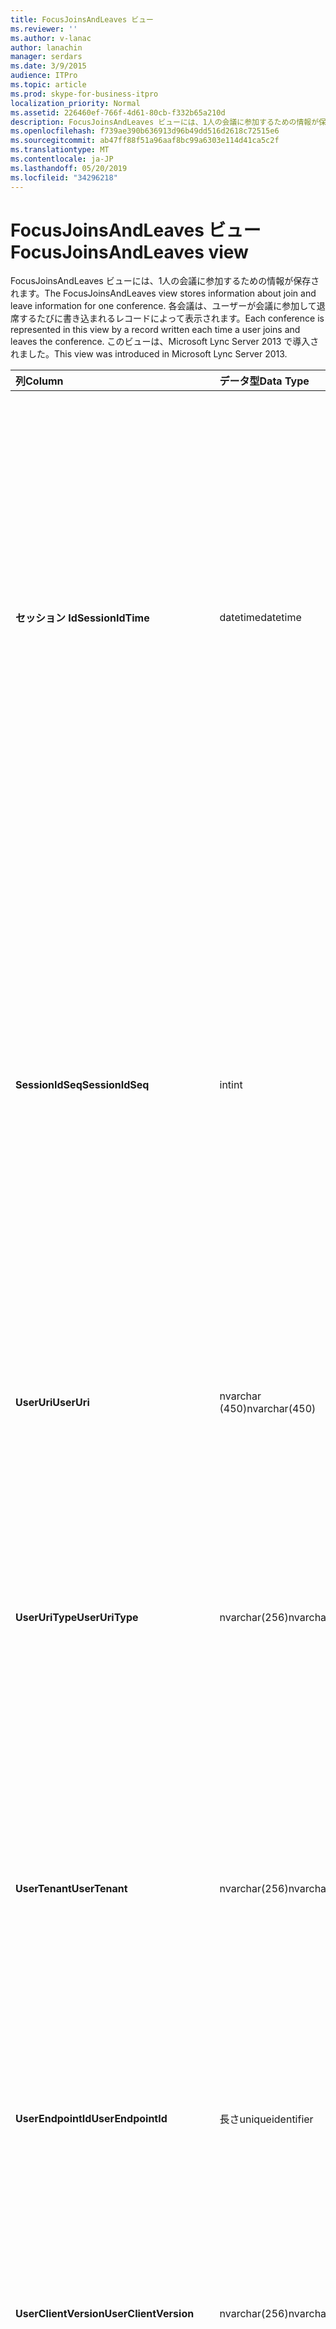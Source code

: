 ```yaml
---
title: FocusJoinsAndLeaves ビュー
ms.reviewer: ''
ms.author: v-lanac
author: lanachin
manager: serdars
ms.date: 3/9/2015
audience: ITPro
ms.topic: article
ms.prod: skype-for-business-itpro
localization_priority: Normal
ms.assetid: 226460ef-766f-4d61-80cb-f332b65a210d
description: FocusJoinsAndLeaves ビューには、1人の会議に参加するための情報が保存されます。 各会議は、ユーザーが会議に参加して退席するたびに書き込まれるレコードによって表示されます。 このビューは、Microsoft Lync Server 2013 で導入されました。
ms.openlocfilehash: f739ae390b636913d96b49dd516d2618c72515e6
ms.sourcegitcommit: ab47ff88f51a96aaf8bc99a6303e114d41ca5c2f
ms.translationtype: MT
ms.contentlocale: ja-JP
ms.lasthandoff: 05/20/2019
ms.locfileid: "34296218"
---
```

# <a name="focusjoinsandleaves-view"></a><span data-ttu-id="f74be-105">FocusJoinsAndLeaves ビュー</span><span class="sxs-lookup"><span data-stu-id="f74be-105">FocusJoinsAndLeaves view</span></span>
 
<span data-ttu-id="f74be-106">FocusJoinsAndLeaves ビューには、1人の会議に参加するための情報が保存されます。</span><span class="sxs-lookup"><span data-stu-id="f74be-106">The FocusJoinsAndLeaves view stores information about join and leave information for one conference.</span></span> <span data-ttu-id="f74be-107">各会議は、ユーザーが会議に参加して退席するたびに書き込まれるレコードによって表示されます。</span><span class="sxs-lookup"><span data-stu-id="f74be-107">Each conference is represented in this view by a record written each time a user joins and leaves the conference.</span></span> <span data-ttu-id="f74be-108">このビューは、Microsoft Lync Server 2013 で導入されました。</span><span class="sxs-lookup"><span data-stu-id="f74be-108">This view was introduced in Microsoft Lync Server 2013.</span></span>
  
|<span data-ttu-id="f74be-109">**列**</span><span class="sxs-lookup"><span data-stu-id="f74be-109">**Column**</span></span>|<span data-ttu-id="f74be-110">**データ型**</span><span class="sxs-lookup"><span data-stu-id="f74be-110">**Data Type**</span></span>|<span data-ttu-id="f74be-111">**詳細**</span><span class="sxs-lookup"><span data-stu-id="f74be-111">**Details**</span></span>|
|:-----|:-----|:-----|
|<span data-ttu-id="f74be-112">**セッション Id**</span><span class="sxs-lookup"><span data-stu-id="f74be-112">**SessionIdTime**</span></span> <br/> |<span data-ttu-id="f74be-113">datetime</span><span class="sxs-lookup"><span data-stu-id="f74be-113">datetime</span></span>  <br/> |<span data-ttu-id="f74be-114">会議インスタンスの時刻。</span><span class="sxs-lookup"><span data-stu-id="f74be-114">Time of conference instance.</span></span> <span data-ttu-id="f74be-115">電話会議インスタンスを一意に識別するために SessionIdSeq と組み合わせて使用されます。</span><span class="sxs-lookup"><span data-stu-id="f74be-115">Used in conjunction with SessionIdSeq to uniquely identify a conference instance.</span></span> <span data-ttu-id="f74be-116">詳細については、「 [Skype For Business Server 2015 の会議の表](conferences.md)」を参照してください。</span><span class="sxs-lookup"><span data-stu-id="f74be-116">See the [Conferences table in Skype for Business Server 2015](conferences.md) for more information.</span></span> <br/> |
|<span data-ttu-id="f74be-117">**SessionIdSeq**</span><span class="sxs-lookup"><span data-stu-id="f74be-117">**SessionIdSeq**</span></span> <br/> |<span data-ttu-id="f74be-118">int</span><span class="sxs-lookup"><span data-stu-id="f74be-118">int</span></span>  <br/> |<span data-ttu-id="f74be-119">会議インスタンスを識別する ID 番号。</span><span class="sxs-lookup"><span data-stu-id="f74be-119">ID number to identify the conference instance.</span></span> <span data-ttu-id="f74be-120">電話会議インスタンスを一意に識別するために SessionIdTime と組み合わせて使用されます。</span><span class="sxs-lookup"><span data-stu-id="f74be-120">Used in conjunction with SessionIdTime to uniquely identify a conference instance.</span></span> <span data-ttu-id="f74be-121">詳細については、「 [Skype For Business Server 2015 の会議の表](conferences.md)」を参照してください。</span><span class="sxs-lookup"><span data-stu-id="f74be-121">See the [Conferences table in Skype for Business Server 2015](conferences.md) for more information.</span></span> <br/> |
|<span data-ttu-id="f74be-122">**UserUri**</span><span class="sxs-lookup"><span data-stu-id="f74be-122">**UserUri**</span></span> <br/> |<span data-ttu-id="f74be-123">nvarchar (450)</span><span class="sxs-lookup"><span data-stu-id="f74be-123">nvarchar(450)</span></span>  <br/> |<span data-ttu-id="f74be-124">会議の参加/退出情報がキャプチャされたユーザーの URI です。</span><span class="sxs-lookup"><span data-stu-id="f74be-124">URI of the user whose conference join/leave information was captured.</span></span>  <br/> |
|<span data-ttu-id="f74be-125">**UserUriType**</span><span class="sxs-lookup"><span data-stu-id="f74be-125">**UserUriType**</span></span> <br/> |<span data-ttu-id="f74be-126">nvarchar(256)</span><span class="sxs-lookup"><span data-stu-id="f74be-126">nvarchar(256)</span></span>  <br/> |<span data-ttu-id="f74be-127">会議の参加/退出情報がキャプチャされたユーザーの URI の種類です。</span><span class="sxs-lookup"><span data-stu-id="f74be-127">Type of URI of the user whose conference join/leave information was captured.</span></span> <span data-ttu-id="f74be-128">詳細については、 [UriTypes の表](uritypes.md)を参照してください。</span><span class="sxs-lookup"><span data-stu-id="f74be-128">See the [UriTypes table](uritypes.md) for more information.</span></span> <br/> |
|<span data-ttu-id="f74be-129">**UserTenant**</span><span class="sxs-lookup"><span data-stu-id="f74be-129">**UserTenant**</span></span> <br/> |<span data-ttu-id="f74be-130">nvarchar(256)</span><span class="sxs-lookup"><span data-stu-id="f74be-130">nvarchar(256)</span></span>  <br/> |<span data-ttu-id="f74be-131">会議の参加/退出情報がキャプチャされたユーザーのテナントです。</span><span class="sxs-lookup"><span data-stu-id="f74be-131">Tenant of the user whose conference join/leave information was captured.</span></span> <span data-ttu-id="f74be-132">詳細については、「テナント」の[表](tenants.md)を参照してください。</span><span class="sxs-lookup"><span data-stu-id="f74be-132">See the [Tenants table](tenants.md) for more information.</span></span> <br/> |
|<span data-ttu-id="f74be-133">**UserEndpointId**</span><span class="sxs-lookup"><span data-stu-id="f74be-133">**UserEndpointId**</span></span> <br/> |<span data-ttu-id="f74be-134">長さ</span><span class="sxs-lookup"><span data-stu-id="f74be-134">uniqueidentifier</span></span>  <br/> |<span data-ttu-id="f74be-135">会議の参加/退出情報がキャプチャされたユーザーを表す一意の識別子です。</span><span class="sxs-lookup"><span data-stu-id="f74be-135">Unique identifier of the user whose conference join/leave information was captured.</span></span>  <br/> |
|<span data-ttu-id="f74be-136">**UserClientVersion**</span><span class="sxs-lookup"><span data-stu-id="f74be-136">**UserClientVersion**</span></span> <br/> |<span data-ttu-id="f74be-137">nvarchar(256)</span><span class="sxs-lookup"><span data-stu-id="f74be-137">nvarchar(256)</span></span>  <br/> |<span data-ttu-id="f74be-138">会議の参加/退出情報がキャプチャされたユーザーが使用したクライアントのバージョン。</span><span class="sxs-lookup"><span data-stu-id="f74be-138">Version of client used by the user whose conference join/leave information was captured.</span></span>  <br/> |
|<span data-ttu-id="f74be-139">**UserClientType**</span><span class="sxs-lookup"><span data-stu-id="f74be-139">**UserClientType**</span></span> <br/> |<span data-ttu-id="f74be-140">int</span><span class="sxs-lookup"><span data-stu-id="f74be-140">int</span></span>  <br/> |<span data-ttu-id="f74be-141">電話会議の参加/退出情報がキャプチャされたユーザーによって使用されたクライアント。</span><span class="sxs-lookup"><span data-stu-id="f74be-141">Client used by the user whose conference join/leave information was captured.</span></span> <span data-ttu-id="f74be-142">詳細については、「 [Useragentdef テーブル](useragentdef.md)」を参照してください。</span><span class="sxs-lookup"><span data-stu-id="f74be-142">See [UserAgentDef table](useragentdef.md) for more details.</span></span> <br/> |
|<span data-ttu-id="f74be-143">**UserClientCategory**</span><span class="sxs-lookup"><span data-stu-id="f74be-143">**UserClientCategory**</span></span> <br/> |<span data-ttu-id="f74be-144">nvarchar (64)</span><span class="sxs-lookup"><span data-stu-id="f74be-144">nvarchar(64)</span></span>  <br/> |<span data-ttu-id="f74be-145">会議の参加/退出情報がキャプチャされたユーザーが使用したクライアントのカテゴリの名前です。</span><span class="sxs-lookup"><span data-stu-id="f74be-145">Name of the category of the client used by the user whose conference join/leave information was captured.</span></span>  <br/> |
|<span data-ttu-id="f74be-146">**FocusUserInstance**</span><span class="sxs-lookup"><span data-stu-id="f74be-146">**FocusUserInstance**</span></span> <br/> |<span data-ttu-id="f74be-147">int</span><span class="sxs-lookup"><span data-stu-id="f74be-147">int</span></span>  <br/> ||
|<span data-ttu-id="f74be-148">**IsuserInternal**</span><span class="sxs-lookup"><span data-stu-id="f74be-148">**IsuserInternal**</span></span> <br/> |<span data-ttu-id="f74be-149">bit</span><span class="sxs-lookup"><span data-stu-id="f74be-149">bit</span></span>  <br/> |<span data-ttu-id="f74be-150">ユーザーが内部ユーザーかどうかを表すビット。</span><span class="sxs-lookup"><span data-stu-id="f74be-150">Bit that represents whether the user is an internal user or not.</span></span>  <br/> |
|<span data-ttu-id="f74be-151">**/セッション Id**</span><span class="sxs-lookup"><span data-stu-id="f74be-151">**DialogSessionIdTime**</span></span> <br/> |<span data-ttu-id="f74be-152">datetime</span><span class="sxs-lookup"><span data-stu-id="f74be-152">datetime</span></span>  <br/> |<span data-ttu-id="f74be-153">セッション要求の時刻。</span><span class="sxs-lookup"><span data-stu-id="f74be-153">Time of session request.</span></span> <span data-ttu-id="f74be-154">セッションを一意に識別するために SessionIdSeq と組み合わせて使用されます。</span><span class="sxs-lookup"><span data-stu-id="f74be-154">Used in conjunction with SessionIdSeq to uniquely identify a session.</span></span> <span data-ttu-id="f74be-155">詳細については、「 [Skype For Business Server 2015 のダイアログ一覧](dialogs.md)」を参照してください。</span><span class="sxs-lookup"><span data-stu-id="f74be-155">See the [Dialogs table in Skype for Business Server 2015](dialogs.md) for more information.</span></span> <br/> |
|<span data-ttu-id="f74be-156">**"/セッション Id"**</span><span class="sxs-lookup"><span data-stu-id="f74be-156">**DialogSessionIdSeq**</span></span> <br/> |<span data-ttu-id="f74be-157">int</span><span class="sxs-lookup"><span data-stu-id="f74be-157">int</span></span>  <br/> |<span data-ttu-id="f74be-158">ユーザーが複数のコンピューターまたはデバイスに同時にログオンしている場合は、UserInstance を使って、ユーザーとデバイスの組み合わせを一意に識別します。</span><span class="sxs-lookup"><span data-stu-id="f74be-158">If a user is logged on at multiple computers or devices at the same time, UserInstance is used to uniquely identify the user/device combination.</span></span>  <br/> |
|<span data-ttu-id="f74be-159">**この Id**</span><span class="sxs-lookup"><span data-stu-id="f74be-159">**DialogId**</span></span> <br/> |<span data-ttu-id="f74be-160">varchar (775)</span><span class="sxs-lookup"><span data-stu-id="f74be-160">varchar(775)</span></span>  <br/> |<span data-ttu-id="f74be-161">セッションの SIP ダイアログ ID。</span><span class="sxs-lookup"><span data-stu-id="f74be-161">SIP dialog ID of the session.</span></span> <span data-ttu-id="f74be-162">形式は次のようになります。</span><span class="sxs-lookup"><span data-stu-id="f74be-162">The format is: dialog;from-tag;to-tag.</span></span>  <br/> |
|<span data-ttu-id="f74be-163">**UserJoinTime**</span><span class="sxs-lookup"><span data-stu-id="f74be-163">**UserJoinTime**</span></span> <br/> |<span data-ttu-id="f74be-164">datetime</span><span class="sxs-lookup"><span data-stu-id="f74be-164">datetime</span></span>  <br/> |<span data-ttu-id="f74be-165">ユーザーが会議に参加した時刻。</span><span class="sxs-lookup"><span data-stu-id="f74be-165">Time that the user joined the conference.</span></span>  <br/> |
|<span data-ttu-id="f74be-166">**UserLeaveTime**</span><span class="sxs-lookup"><span data-stu-id="f74be-166">**UserLeaveTime**</span></span> <br/> |<span data-ttu-id="f74be-167">datetime</span><span class="sxs-lookup"><span data-stu-id="f74be-167">datetime</span></span>  <br/> |<span data-ttu-id="f74be-168">ユーザーが会議から退出した時刻。</span><span class="sxs-lookup"><span data-stu-id="f74be-168">Time that the user left the conference.</span></span>  <br/> |
|<span data-ttu-id="f74be-169">**UserRole**</span><span class="sxs-lookup"><span data-stu-id="f74be-169">**UserRole**</span></span> <br/> |<span data-ttu-id="f74be-170">nvarchar(256)</span><span class="sxs-lookup"><span data-stu-id="f74be-170">nvarchar(256)</span></span>  <br/> |<span data-ttu-id="f74be-171">会議でのユーザーの役割 (発表者や出席者など)</span><span class="sxs-lookup"><span data-stu-id="f74be-171">User's role in the conference, such as Presenter or Attendee.</span></span>  <br/> |
   

